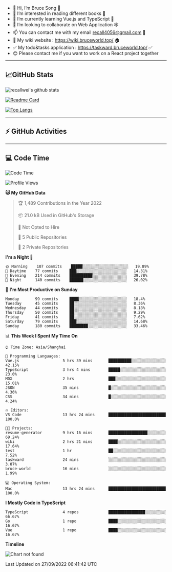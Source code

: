 - 👋 Hi, I’m Bruce Song 🦁️
- 👀 I’m interested in reading different books 📖
- 🌱 I’m currently learning Vue.js and TypeScript 🚀
- 💞️ I’m looking to collaborate on Web Application 🕸️
- 📫 You can contact me with my email recall4056@gmail.com 📮
- 📖 My wiki website : https://wiki.bruceworld.top/ 🏠
- ✅ My todo&tasks application : https://taskward.bruceworld.top/ ✅
- 😊 Please contact me if you want to work on a React project together
---

## 📈GitHub Stats

![recallwei's github stats](https://github-readme-stats.vercel.app/api?username=recallwei&show_icons=true&theme=dracula&count_private=true&include_all_commits)

<!---
repository 卡片
--->

[![Readme Card](https://github-readme-stats.vercel.app/api/pin/?username=recallwei&repo=recallwei&theme=dracula)](https://github.com/recallwei/daily)

<!---
repository 常用语言 layout=compact（紧凑布局）
--->

[![Top Langs](https://github-readme-stats.vercel.app/api/top-langs/?username=recallwei&layout=compact&theme=dracula)](https://github.com/recallwei/daily)

---

## ⚡️ GitHub Activities

<!--START_SECTION:activity-->

<!--END_SECTION:activity-->

---

## 💻 Code Time

<!--START_SECTION:waka-->
![Code Time](http://img.shields.io/badge/Code%20Time-2%2C195%20hrs%2013%20mins-blue)

![Profile Views](http://img.shields.io/badge/Profile%20Views-6-blue)

**🐱 My GitHub Data** 

> 🏆 1,489 Contributions in the Year 2022
 > 
> 📦 21.0 kB Used in GitHub's Storage 
 > 
> 🚫 Not Opted to Hire
 > 
> 📜 5 Public Repositories 
 > 
> 🔑 2 Private Repositories  
 > 
**I'm a Night 🦉** 

```text
🌞 Morning    107 commits    █████░░░░░░░░░░░░░░░░░░░░   19.89% 
🌆 Daytime    77 commits     ███░░░░░░░░░░░░░░░░░░░░░░   14.31% 
🌃 Evening    214 commits    ██████████░░░░░░░░░░░░░░░   39.78% 
🌙 Night      140 commits    ██████░░░░░░░░░░░░░░░░░░░   26.02%

```
📅 **I'm Most Productive on Sunday** 

```text
Monday       99 commits     ████░░░░░░░░░░░░░░░░░░░░░   18.4% 
Tuesday      45 commits     ██░░░░░░░░░░░░░░░░░░░░░░░   8.36% 
Wednesday    44 commits     ██░░░░░░░░░░░░░░░░░░░░░░░   8.18% 
Thursday     50 commits     ██░░░░░░░░░░░░░░░░░░░░░░░   9.29% 
Friday       41 commits     ██░░░░░░░░░░░░░░░░░░░░░░░   7.62% 
Saturday     79 commits     ███░░░░░░░░░░░░░░░░░░░░░░   14.68% 
Sunday       180 commits    ████████░░░░░░░░░░░░░░░░░   33.46%

```


📊 **This Week I Spent My Time On** 

```text
⌚︎ Time Zone: Asia/Shanghai

💬 Programming Languages: 
Vue.js                   5 hrs 39 mins       ██████████░░░░░░░░░░░░░░░   42.15% 
TypeScript               3 hrs 4 mins        █████░░░░░░░░░░░░░░░░░░░░   23.0% 
MDX                      2 hrs               ███░░░░░░░░░░░░░░░░░░░░░░   15.01% 
JSON                     35 mins             █░░░░░░░░░░░░░░░░░░░░░░░░   4.36% 
CSS                      34 mins             █░░░░░░░░░░░░░░░░░░░░░░░░   4.24%

🔥 Editors: 
VS Code                  13 hrs 24 mins      █████████████████████████   100.0%

🐱‍💻 Projects: 
resume-generator         9 hrs 16 mins       █████████████████░░░░░░░░   69.24% 
wiki                     2 hrs 21 mins       ████░░░░░░░░░░░░░░░░░░░░░   17.64% 
test                     1 hr                ██░░░░░░░░░░░░░░░░░░░░░░░   7.52% 
taskward                 24 mins             ░░░░░░░░░░░░░░░░░░░░░░░░░   3.07% 
bruce-world              16 mins             ░░░░░░░░░░░░░░░░░░░░░░░░░   1.99%

💻 Operating System: 
Mac                      13 hrs 24 mins      █████████████████████████   100.0%

```

**I Mostly Code in TypeScript** 

```text
TypeScript               4 repos             ████████████████░░░░░░░░░   66.67% 
Go                       1 repo              ████░░░░░░░░░░░░░░░░░░░░░   16.67% 
Vue                      1 repo              ████░░░░░░░░░░░░░░░░░░░░░   16.67%

```


**Timeline**

![Chart not found](https://raw.githubusercontent.com/recallwei/recallwei/main/charts/bar_graph.png) 


 Last Updated on 27/09/2022 06:41:42 UTC
<!--END_SECTION:waka-->
<!---
recallwei/recallwei is a ✨ special ✨ repository because its `README.md` (this file) appears on your GitHub profile.
You can click the Preview link to take a look at your changes.
--->
